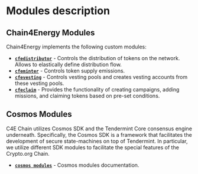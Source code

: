 <!--
order: 1
-->


# Modules description

## Chain4Energy Modules
Chain4Energy implements the following custom modules:

* **[`cfedistributor`](./cfedistributor)** - Controls the distribution of tokens on the network. Allows to elastically define distribution flow.
* **[`cfeminter`](./cfeminter)** - Controls token supply emissions.
* **[`cfevesting`](./cfevesting)** - Controls vesting pools and creates vesting accounts from these vesting pools.
* **[`cfeclaim`](./cfeclaim)** - Provides the functionality of creating campaigns, adding
  missions, and claiming tokens based on pre-set conditions.

## Cosmos Modules

C4E Chain utilizes Cosmos SDK and the Tendermint Core consensus engine underneath. Specifically, the Cosmos SDK is a framework that facilitates the development of secure state-machines on top of Tendermint. In particular, we utilize different SDK modules to facilitate the special features of the Crypto.org Chain.

* **[`cosmos modules`](./cosmosModules.md)** - Cosmos modules documentation.
